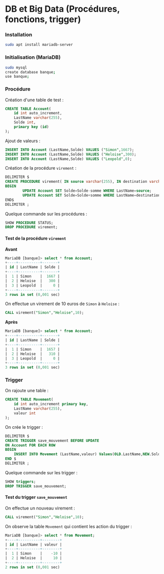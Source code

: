 # DB et Big Data (Procédures, fonctions, trigger)

### Installation
```bash
sudo apt install mariadb-server
```

### Initialisation (MariaDB)
```bash
sudo mysql
create database banque;
use banque;
```

### Procédure
Création d'une table de test : 
```sql
CREATE TABLE Account(
    id int auto_increment,
	LastName varchar(255),
	Solde int,
    primary key (id)
);
```
Ajout de valeurs : 
```sql
INSERT INTO Account (LastName,Solde) VALUES ("Simon",1667);
INSERT INTO Account (LastName,Solde) VALUES ("Heloise",300);
INSERT INTO Account (LastName,Solde) VALUES ("Leopold",0);
```

Création de la procédure ```virement``` : 
```sql
DELIMITER $
CREATE PROCEDURE virement( IN source varchar(255), IN destination varchar(255), IN somme int)
BEGIN	
    	UPDATE Account SET Solde=Solde-somme WHERE LastName=source;
    	UPDATE Account SET Solde=Solde+somme WHERE LastName=destination;
END$
DELIMITER ;
```

Quelque commande sur les procédures : 
```sql
SHOW PROCEDURE STATUS;
DROP PROCEDURE virement;
```

#### Test de la procédure ```virement```  
**Avant**
```sql
MariaDB [banque]> select * from Account;
+----+----------+-------+
| id | LastName | Solde |
+----+----------+-------+
|  1 | Simon    |  1667 |
|  2 | Heloise  |   300 |
|  3 | Leopold  |     0 |
+----+----------+-------+
3 rows in set (0,001 sec)
```
On effectue un virement de 10 euros de ```Simon``` à ```Heloise``` :
```sql
CALL virement("Simon","Heloise",10);
```

**Après**
```sql
MariaDB [banque]> select * from Account;
+----+----------+-------+
| id | LastName | Solde |
+----+----------+-------+
|  1 | Simon    |  1657 |
|  2 | Heloise  |   310 |
|  3 | Leopold  |     0 |
+----+----------+-------+
3 rows in set (0,001 sec)
```

### Trigger
On rajoute une table : 
```sql
CREATE TABLE Movement(
    id int auto_increment primary key,
	LastName varchar(255),
	valeur int
);
```

On crée le trigger : 
```sql
DELIMITER $
CREATE TRIGGER save_mouvement BEFORE UPDATE
ON Account FOR EACH ROW
BEGIN
    INSERT INTO Movement (LastName,valeur) Values(OLD.LastName,NEW.Solde-OLD.Solde);
END $
DELIMITER ;
```

Quelque commande sur les trigger :
```sql
SHOW triggers;
DROP TRIGGER save_mouvement;
```

#### Test du trigger ```save_mouvement```
On effectue un nouveau virement : 
```sql
CALL virement("Simon","Heloise",10);
```

On observe la table ```Movement``` qui contient les action du trigger : 
```sql
MariaDB [banque]> select * from Movement;
+----+----------+--------+
| id | LastName | valeur |
+----+----------+--------+
|  1 | Simon    |    -10 |
|  2 | Heloise  |     10 |
+----+----------+--------+
2 rows in set (0,001 sec)
```
